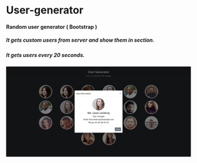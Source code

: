 # User-generator
#### Random user generator ( Bootstrap )
##### It gets custom users from server and show them in section.
##### It gets users every 20 seconds.
‍‍![Project photo](./assets/photo_2021-05-29_18-00-53.jpg)
